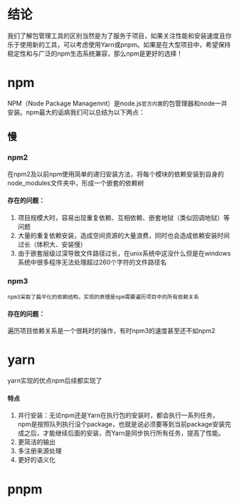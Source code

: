 # 结论
我们了解包管理工具的区别当然是为了服务于项目，如果关注性能和安装速度且你乐于使用新的工具，可以考虑使用Yarn或pnpm。如果是在大型项目中，希望保持稳定性和与广泛的npm生态系统兼容，那么npm是更好的选择！
# npm
NPM（Node Package Managemnt）是node.js`官方内置`的包管理器和node一并安装。npm最大的诟病我们可以总结为以下两点：
## 慢
### npm2
在npm2及以前npm使用简单的递归安装方法，将每个模块的依赖安装到自身的node_modules文件夹中，形成一个嵌套的依赖树
#### 存在的问题：
1. 项目规模大时，容易出现重复依赖、互相依赖、嵌套地狱（类似回调地狱）等问题
2. 大量的重复依赖安装，造成空间资源的大量浪费，同时也会造成依赖安装时间过长（体积大、安装慢）
3. 由于嵌套层级过深导致文件路径过长，在unix系统中这没什么但是在windows系统中很多程序无法处理超过260个字符的文件路径名
### npm3
	npm3采取了扁平化的依赖结构，实现的原理是npm需要遍历项目中的所有依赖关系
#### 存在的问题：
遍历项目依赖关系是一个很耗时的操作，有时npm3的速度甚至还不如npm2
# yarn
yarn实现的优点npm后续都实现了
#### 特点
1. 并行安装：无论npm还是Yarn在执行包的安装时，都会执行一系列任务，npm是按照队列执行没个package，也就是说必须要等到当前package安装完成之后，才能继续后面的安装，而Yarn是同步执行所有任务，提高了性能。
2. 更简洁的输出
3. 多注册来源处理
4. 更好的语义化
# pnpm
